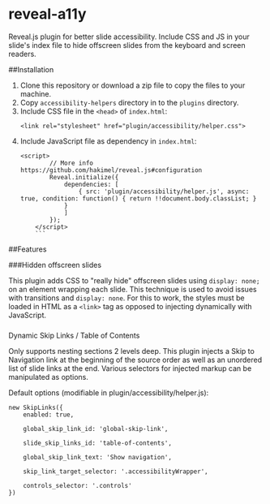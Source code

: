 # reveal-a11y
Reveal.js plugin for better slide accessibility. Include CSS and JS in your slide's index file to hide offscreen slides from the keyboard and screen readers.

##Installation
1. Clone this repository or download a zip file to copy the files to your machine. 
1. Copy `accessibility-helpers` directory in to the `plugins` directory.
1. Include CSS file in the `<head>` of `index.html`:
	```
	<link rel="stylesheet" href="plugin/accessibility/helper.css">
	```
1. Include JavaScript file as dependency in `index.html`:
	```
	<script>
			// More info https://github.com/hakimel/reveal.js#configuration
			Reveal.initialize({
				dependencies: [
                    { src: 'plugin/accessibility/helper.js', async: true, condition: function() { return !!document.body.classList; } 
                }
				]
			});
		</script>
		```

##Features

###Hidden offscreen slides

This plugin adds CSS to "really hide" offscreen slides using `display: none;` on an element wrapping each slide. This technique is used to avoid issues with transitions and `display: none`. For this to work, the styles must be loaded in HTML as a `<link>` tag as opposed to injecting dynamically with JavaScript.

###
Dynamic Skip Links / Table of Contents 

Only supports nesting sections 2 levels deep. This plugin injects a Skip to Navigation link at the beginning of the source order as well as an unordered list of slide links at the end. Various selectors for injected markup can be manipulated as options.

Default options (modifiable in plugin/accessibility/helper.js):

```
new SkipLinks({
	enabled: true,

	global_skip_link_id: 'global-skip-link',

	slide_skip_links_id: 'table-of-contents',

	global_skip_link_text: 'Show navigation',

	skip_link_target_selector: '.accessibilityWrapper',

	controls_selector: '.controls'
})
```


